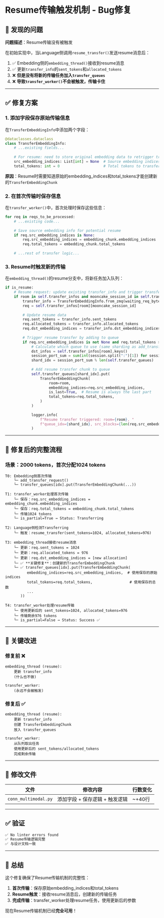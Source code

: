 # Resume传输触发机制 - Bug修复

## 🐛 发现的问题

**问题描述**：Resume传输没有被触发

在初始实现中，当Language侧调用`resume_transfer()`发送resume消息后：
1. ✅ Embedding侧的`embedding_thread()`接收到resume消息
2. ✅ 更新`transfer_info`的`sent_tokens`和`allocated_tokens`
3. ❌ **但是没有将新的传输任务加入`transfer_queues`**
4. ❌ **导致`transfer_worker()`不会被触发，传输卡住**

---

## ✅ 修复方案

### 1. 添加字段保存原始传输信息

在`TransferEmbeddingInfo`中添加两个字段：

```python
@dataclasses.dataclass
class TransferEmbeddingInfo:
    # ...existing fields...
    
    # For resume: need to store original embedding data to retrigger transfer
    src_embedding_indices: List[int] = None  # Source embedding indices (from Embedding side)
    total_tokens: int = 0                    # Total tokens to transfer (from Embedding side)
```

**原因**：Resume时需要知道原始的embedding_indices和total_tokens才能创建新的`TransferEmbeddingChunk`

### 2. 在首次传输时保存信息

在`transfer_worker()`中，首次处理时保存这些信息：

```python
for req in reqs_to_be_processed:
    # ...existing code...
    
    # Save source embedding info for potential resume
    if req.src_embedding_indices is None:
        req.src_embedding_indices = embedding_chunk.embedding_indices
        req.total_tokens = embedding_chunk.total_tokens
    
    # ...rest of transfer logic...
```

### 3. Resume时触发新的传输

在`embedding_thread()`的resume分支中，将新任务加入队列：

```python
if is_resume:
    # Resume request: update existing transfer_info and trigger transfer
    if room in self.transfer_infos and mooncake_session_id in self.transfer_infos[room]:
        transfer_info = TransferEmbeddingInfo.from_zmq(waiting_req_bytes)
        req = self.transfer_infos[room][mooncake_session_id]
        
        # Update resume data
        req.sent_tokens = transfer_info.sent_tokens
        req.allocated_tokens = transfer_info.allocated_tokens
        req.dst_embedding_indices = transfer_info.dst_embedding_indices
        
        # Trigger resume transfer by adding to queue
        if req.src_embedding_indices is not None and req.total_tokens > 0:
            # Calculate which queue to use (same sharding as add_transfer_request)
            dst_infos = self.transfer_infos[room].keys()
            session_port_sum = sum(int(session.split(":")[1]) for session in dst_infos)
            shard_idx = session_port_sum % len(self.transfer_queues)
            
            # Add resume transfer chunk to queue
            self.transfer_queues[shard_idx].put(
                TransferEmbeddingChunk(
                    room=room,
                    embedding_indices=req.src_embedding_indices,
                    is_last=True,  # Resume is always the last part
                    total_tokens=req.total_tokens,
                )
            )
            
            logger.info(
                f"Resume transfer triggered: room={room}, "
                f"queue_idx={shard_idx}, src_blocks={len(req.src_embedding_indices)}"
            )
```

---

## 🔄 修复后的完整流程

### 场景：2000 tokens，首次分配1024 tokens

```
T0: Embedding侧首次传输
    └─ add_transfer_request() 
    └─ transfer_queues[idx].put(TransferEmbeddingChunk(...))

T1: transfer_worker处理首次传输
    └─ 保存：req.src_embedding_indices = embedding_chunk.embedding_indices
    └─ 保存：req.total_tokens = embedding_chunk.total_tokens
    └─ 传输1024 tokens
    └─ is_partial=True → Status: Transferring

T2: Language侧检测Transferring
    └─ 触发：resume_transfer(sent_tokens=1024, allocated_tokens=976)

T3: embedding_thread接收resume消息
    └─ 更新：req.sent_tokens = 1024
    └─ 更新：req.allocated_tokens = 976
    └─ 更新：req.dst_embedding_indices = [new allocation]
    └─ ✅ **关键修复**：创建新的TransferEmbeddingChunk
    └─ ✅ transfer_queues[idx].put(TransferEmbeddingChunk(
          embedding_indices=req.src_embedding_indices,  # 使用保存的原始indices
          total_tokens=req.total_tokens,                 # 使用保存的总数
          ...
       ))

T4: transfer_worker处理resume传输
    └─ 使用更新后的 sent_tokens=1024, allocated_tokens=976
    └─ 传输剩余976 tokens
    └─ is_partial=False → Status: Success ✅
```

---

## 🎯 关键改进

### 修复前 ❌
```
embedding_thread (resume):
    更新 transfer_info
    (什么也不做)
    
transfer_worker:
    (永远不会被触发)
```

### 修复后 ✅
```
embedding_thread (resume):
    更新 transfer_info
    创建 TransferEmbeddingChunk
    放入 transfer_queues
    
transfer_worker:
    从队列取出任务
    使用更新后的 sent_tokens/allocated_tokens
    完成剩余传输
```

---

## 📝 修改文件

| 文件 | 修改内容 | 行数变化 |
|------|---------|---------|
| `conn_multimodal.py` | 添加字段 + 保存逻辑 + 触发逻辑 | ~+40行 |

---

## ✅ 验证

```bash
✅ No linter errors found
✅ Resume传输逻辑完整
✅ 与设计文档一致
```

---

## 🎉 总结

这个修复确保了Resume传输机制的完整性：

1. **首次传输**：保存原始embedding_indices和total_tokens
2. **Resume触发**：接收resume消息后，创建新的传输任务
3. **完成传输**：transfer_worker处理resume任务，使用更新后的参数

现在Resume传输机制已经**完全可用**！
